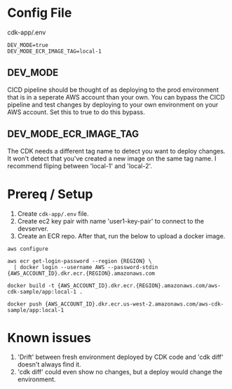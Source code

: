 # Config File

cdk-app/.env

```
DEV_MODE=true
DEV_MODE_ECR_IMAGE_TAG=local-1
```

## DEV_MODE

CICD pipeline should be thought of as deploying to the prod environment that is in a seperate AWS account than your own. You can bypass the CICD pipeline and test changes by deploying to your own environment on your AWS account. Set this to true to do this bypass.

## DEV_MODE_ECR_IMAGE_TAG

The CDK needs a different tag name to detect you want to deploy changes. It won't detect that you've created a new image on the same tag name. I recommend fliping between 'local-1' and 'local-2'.

# Prereq / Setup

1. Create `cdk-app/.env` file.
2. Create ec2 key pair with name 'user1-key-pair' to connect to the devserver.
3. Create an ECR repo. After that, run the below to upload a docker image.

```
aws configure

aws ecr get-login-password --region {REGION} \
  | docker login --username AWS --password-stdin {AWS_ACCOUNT_ID}.dkr.ecr.{REGION}.amazonaws.com

docker build -t {AWS_ACCOUNT_ID}.dkr.ecr.{REGION}.amazonaws.com/aws-cdk-sample/app:local-1 .

docker push {AWS_ACCOUNT_ID}.dkr.ecr.us-west-2.amazonaws.com/aws-cdk-sample/app:local-1
```

# Known issues

1. 'Drift' between fresh environment deployed by CDK code and 'cdk diff' doesn't always find it.
2. 'cdk diff' could even show no changes, but a deploy would change the environment.

